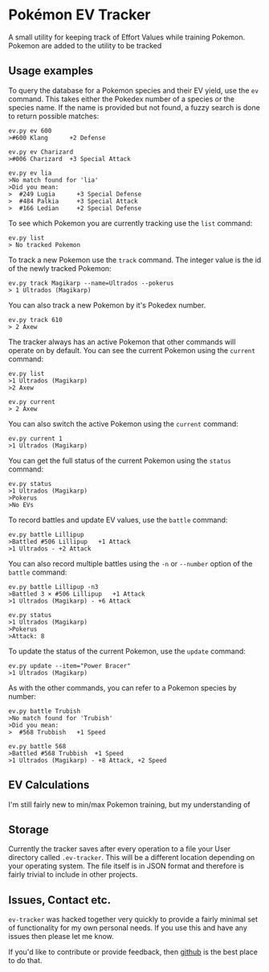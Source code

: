 # Pokémon EV Tracker

A small utility for keeping track of Effort Values while training Pokemon. 
Pokemon are added to the utility to be tracked

## Usage examples

To query the database for a Pokemon species and their EV yield, use the `ev`
command. This takes either the Pokedex number of a species or the species 
name. If the name is provided but not found, a fuzzy search is done to return
possible matches:
	
	ev.py ev 600
	>#600 Klang      +2 Defense
	
	ev.py ev Charizard
	>#006 Charizard  +3 Special Attack
	
	ev.py ev lia
	>No match found for 'lia'
	>Did you mean:
	>  #249 Lugia      +3 Special Defense
	>  #484 Palkia     +3 Special Attack
	>  #166 Ledian     +2 Special Defense

To see which Pokemon you are currently tracking use the `list` command:

	ev.py list
	> No tracked Pokemon

To track a new Pokemon use the `track` command. The integer value is the id
of the newly tracked Pokemon:

	ev.py track Magikarp --name=Ultrados --pokerus
	> 1 Ultrados (Magikarp)

You can also track a new Pokemon by it's Pokedex number.
	
	ev.py track 610
	> 2 Axew

The tracker always has an active Pokemon that other commands will operate on
by default. You can see the current Pokemon using the `current` command:
	
	ev.py list
	>1 Ultrados (Magikarp)
	>2 Axew
	
	ev.py current
	> 2 Axew

You can also switch the active Pokemon using the `current` command:

	ev.py current 1
	>1 Ultrados (Magikarp)

You can get the full status of the current Pokemon using the `status` command:

	ev.py status
	>1 Ultrados (Magikarp)
	>Pokerus
	>No EVs

To record battles and update EV values, use the `battle` command:

	ev.py battle Lillipup
	>Battled #506 Lillipup   +1 Attack
	>1 Ultrados - +2 Attack

You can also record multiple battles using the `-n` or `--number` option of 
the `battle` command:

	ev.py battle Lillipup -n3
	>Battled 3 × #506 Lillipup   +1 Attack
	>1 Ultrados (Magikarp) - +6 Attack
	
	ev.py status
	>1 Ultrados (Magikarp)
	>Pokerus
	>Attack: 8

To update the status of the current Pokemon, use the `update` command:
	
	ev.py update --item="Power Bracer"
	>1 Ultrados (Magikarp)

As with the other commands, you can refer to a Pokemon species by number:
	
	ev.py battle Trubish
	>No match found for 'Trubish'
	>Did you mean:
	>  #568 Trubbish   +1 Speed
	
	ev.py battle 568
	>Battled #568 Trubbish  +1 Speed
	>1 Ultrados (Magikarp) - +8 Attack, +2 Speed

## EV Calculations

I'm still fairly new to min/max Pokemon training, but my understanding of 

## Storage

Currently the tracker saves after every operation to a file your User 
directory called `.ev-tracker`. This will be a different location depending on 
your operating system. The file itself is in JSON format and therefore is 
fairly trivial to include in other projects.

## Issues, Contact etc.
`ev-tracker` was hacked together very quickly to provide a fairly minimal set
of functionality for my own personal needs. If you use this and have any 
issues then please let me know.

If you'd like to contribute or provide feedback, then 
[github](https://github.com/mathewbyrne/ev-tracker) is the best place to do 
that.
